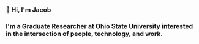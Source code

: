 ### 👋 Hi, I'm Jacob

### I'm a Graduate Researcher at Ohio State University interested in the intersection of people, technology, and work.

[website]: https://jacobkeller.io
[linkedin]: https://linkedin.com/in/jacobrkeller
